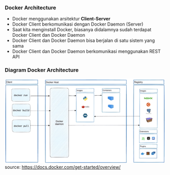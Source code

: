 ### Docker Architecture
- Docker menggunakan arsitektur **Client-Server**
- Docker Client berkomunikasi dengan Docker Daemon (Server)
- Saat kita menginstall Docker, biasanya didalamnya sudah terdapat Docker Client dan Docker Daemon
- Docker Client dan Docker Daemon bisa berjalan di satu sistem yang sama 
- Docker Client dan Docker Daemon berkomunikasi menggunakan REST API

### Diagram Docker Architecture
![Docker Architecture](/assets/diagram%20docker.jpeg)
source: https://docs.docker.com/get-started/overview/
